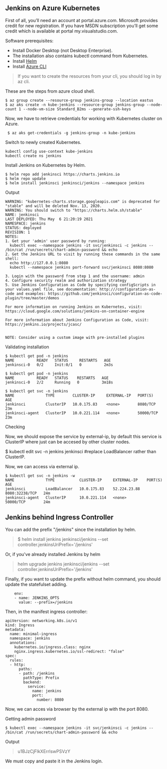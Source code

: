 ## Jenkins on Azure Kubernetes

First of all, you’ll need an account at portal.azure.com. Microsoft provides credit for new registration. If you have MSDN subscription you’ll get some credit which is available at portal my.visualstudio.com.

Software prerequisites:

- Install Docker Desktop (not Desktop Enterprise). 
- The installation also contains kubectl command from Kubernetes.
- Install [Helm](https://helm.sh/docs/intro/install/)
- Install [Azure CLI](https://docs.microsoft.com/en-us/cli/azure/install-azure-cli?view=azure-cli-latest)

> If you want to create the resources from your cli, you should log in by az cli.

These are the steps from azure cloud shell.

```
$ az group create --resource-group jenkins-group --location eastus
$ az aks create -n kube-jenkins --resource-group jenkins-group --node-count 1 --node-vm-size Standard_B2ms --generate-ssh-keys
```

Now, we have to retrieve credentials for working with Kubernetes cluster on Azure.

` $ az aks get-credentials -g jenkins-group -n kube-jenkins`

Switch to newly created Kubernetes.

``` 
kubectl config use-context kube-jenkins 
kubectl create ns jenkins
```

Install Jenkins on Kubernetes by Helm.

``` 
$ helm repo add jenkinsci https://charts.jenkins.io 
$ helm repo update
$ helm install jenkinsci jenkinsci/jenkins --namespace jenkins
```

Output
```
WARNING: "kubernetes-charts.storage.googleapis.com" is deprecated for "stable" and will be deleted Nov. 13, 2020.
WARNING: You should switch to "https://charts.helm.sh/stable"
NAME: jenkinsci
LAST DEPLOYED: Thu May  6 21:20:19 2021
NAMESPACE: jenkins
STATUS: deployed
REVISION: 1
NOTES:
1. Get your 'admin' user password by running:
  kubectl exec --namespace jenkins -it svc/jenkinsci -c jenkins -- /bin/cat /run/secrets/chart-admin-password && echo
2. Get the Jenkins URL to visit by running these commands in the same shell:
  echo http://127.0.0.1:8080
  kubectl --namespace jenkins port-forward svc/jenkinsci 8080:8080

3. Login with the password from step 1 and the username: admin
4. Configure security realm and authorization strategy
5. Use Jenkins Configuration as Code by specifying configScripts in your values.yaml file, see documentation: http:///configuration-as-code and examples: https://github.com/jenkinsci/configuration-as-code-plugin/tree/master/demos

For more information on running Jenkins on Kubernetes, visit:
https://cloud.google.com/solutions/jenkins-on-container-engine

For more information about Jenkins Configuration as Code, visit:
https://jenkins.io/projects/jcasc/


NOTE: Consider using a custom image with pre-installed plugins
```

Validating installation

```
$ kubectl get pod -n jenkins
NAME          READY   STATUS     RESTARTS   AGE
jenkinsci-0   0/2     Init:0/1   0          2m3s

$ kubectl get pod -n jenkins
NAME          READY   STATUS    RESTARTS   AGE
jenkinsci-0   2/2     Running   0          3m18s

$ kubectl get svc -n jenkins
NAME              TYPE        CLUSTER-IP     EXTERNAL-IP   PORT(S)     AGE
jenkinsci         ClusterIP   10.0.175.83    <none>        8080/TCP    23m
jenkinsci-agent   ClusterIP   10.0.221.114   <none>        50000/TCP   23m
```
Checking

Now, we should expose the service by external-ip, by default this service is ClusterIP where just can be accesed by other cluster nodes.

$ kubectl edit svc -n jenkins jenkinsci
#replace LoadBalancer rather than ClusterIP.

Now, we can access via external ip.

```
$ kubectl get svc -n jenkins -w
NAME              TYPE           CLUSTER-IP     EXTERNAL-IP    PORT(S)          AGE
jenkinsci         LoadBalancer   10.0.175.83    52.224.23.88   8080:32238/TCP   24m
jenkinsci-agent   ClusterIP      10.0.221.114   <none>         50000/TCP        24m
```

## Jenkins behind Ingress Controller

You can add the prefix "/jenkins" since the installation by helm.

> $ helm install jenkins jenkinsci/jenkins --set controller.jenkinsUriPrefix='/jenkins'

Or, if you've already installed Jenkins by helm

> helm upgrade jenkins jenkinsci/jenkins --set controller.jenkinsUriPrefix='/jenkins'

Finally, if you want to update the prefix without helm command, you should update the statefulset adding.

```
    env:
    - name: JENKINS_OPTS
      value: --prefix=/jenkins
```

Then, in the manifest ingress controller:

```
apiVersion: networking.k8s.io/v1
kind: Ingress
metadata:
  name: minimal-ingress
  namespace: jenkins
  annotations:
    kubernetes.io/ingress.class: nginx
    nginx.ingress.kubernetes.io/ssl-redirect: "false"
spec:
  rules:
  - http:
      paths:
      - path: /jenkins
        pathType: Prefix
        backend:
          service:
            name: jenkins
            port:
              number: 8080
```


Now, we can acces via browser by the external ip with the port 8080.

Getting admin password
```
$ kubectl exec --namespace jenkins -it svc/jenkinsci -c jenkins -- /bin/cat /run/secrets/chart-admin-password && echo
```
Output
> u1BJzCjFlkXErrlswPSVzY

We must copy and paste it in the Jenkins login.